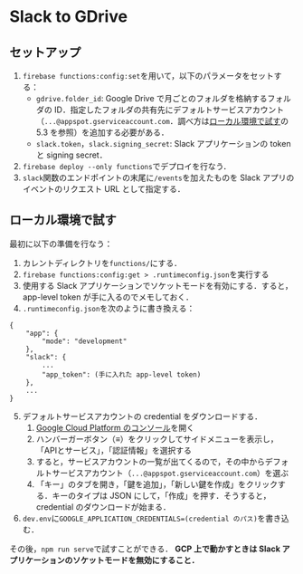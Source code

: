 # Slack to GDrive
## セットアップ
1. `firebase functions:config:set`を用いて，以下のパラメータをセットする：
    - `gdrive.folder_id`: Google Drive で月ごとのフォルダを格納するフォルダの ID．指定したフォルダの共有先にデフォルトサービスアカウント（`...@appspot.gserviceaccount.com`．調べ方は[ローカル環境で試す](#ローカル環境で試す)の 5.3 を参照）を追加する必要がある．
    - `slack.token`，`slack.signing_secret`: Slack アプリケーションの token と signing secret．
2. `firebase deploy --only functions`でデプロイを行なう．
3. `slack`関数のエンドポイントの末尾に`/events`を加えたものを Slack アプリのイベントのリクエスト URL として指定する．

## ローカル環境で試す
最初に以下の準備を行なう：
1. カレントディレクトリを`functions/`にする．
2. `firebase functions:config:get > .runtimeconfig.json`を実行する
3. 使用する Slack アプリケーションでソケットモードを有効にする．すると，app-level token が手に入るのでメモしておく．
4. `.runtimeconfig.json`を次のように書き換える：
```
{
    "app": {
        "mode": "development"
    },
    "slack": {
        ...
        "app_token": (手に入れた app-level token)
    },
    ...
}
```
5. デフォルトサービスアカウントの credential をダウンロードする．
    1. [Google Cloud Platform のコンソール](https://console.cloud.google.com)を開く
    2. ハンバーガーボタン（≡）をクリックしてサイドメニューを表示し，「APIとサービス」，「認証情報」を選択する
    3. すると，サービスアカウントの一覧が出てくるので，その中からデフォルトサービスアカウント（`...@appspot.gserviceaccount.com`）を選ぶ
    4. 「キー」のタブを開き，「鍵を追加」，「新しい鍵を作成」をクリックする．キーのタイプは JSON にして，「作成」を押す．そうすると，credential のダウンロードが始まる．
6. `dev.env`に`GOOGLE_APPLICATION_CREDENTIALS=(credential のパス)`を書き込む．

その後，`npm run serve`で試すことができる．
**GCP 上で動かすときは Slack アプリケーションのソケットモードを無効にすること．**